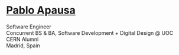 # <a href="https://apausa.dev" target="_blank" rel="noreferrer">Pablo Apausa</a>

Software Engineer  
Concurrent BS & BA, Software Development + Digital Design @ UOC  
CERN Alumni  
Madrid, Spain  
